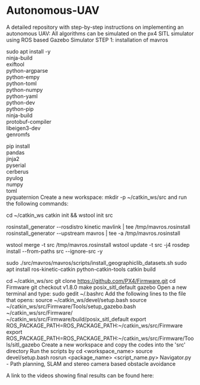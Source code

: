# Autonomous-UAV
A detailed repository with step-by-step instructions on implementing an autonomous UAV: All algorithms can be simulated on the px4 SITL simulator using ROS based Gazebo Simulator
STEP 1: installation of mavros

sudo apt install -y \
	ninja-build \
	exiftool \
	python-argparse \
	python-empy \
	python-toml \
	python-numpy \
	python-yaml \
	python-dev \
	python-pip \
	ninja-build \
	protobuf-compiler \
	libeigen3-dev \
	genromfs

pip install \
	pandas \
	jinja2 \
	pyserial \
	cerberus \
	pyulog \
	numpy \
	toml \
	pyquaternion
Create a new workspace:
mkdir -p ~/catkin_ws/src
and run the following commands:

cd ~/catkin_ws
catkin init && wstool init src

rosinstall_generator --rosdistro kinetic mavlink | tee /tmp/mavros.rosinstall
rosinstall_generator --upstream mavros | tee -a /tmp/mavros.rosinstall

wstool merge -t src /tmp/mavros.rosinstall
wstool update -t src -j4
rosdep install --from-paths src --ignore-src -y

sudo ./src/mavros/mavros/scripts/install_geographiclib_datasets.sh
sudo apt install ros-kinetic-catkin python-catkin-tools
catkin build

cd ~/catkin_ws/src
git clone https://github.com/PX4/Firmware.git
cd Firmware
git checkout v1.8.0
make posix_sitl_default gazebo
Open a new terminal and type:
sudo gedit ~/.bashrc
Add the following lines to the file that opens:
source ~/catkin_ws/devel/setup.bash
source ~/catkin_ws/src/Firmware/Tools/setup_gazebo.bash ~/catkin_ws/src/Firmware/ ~/catkin_ws/src/Firmware/build/posix_sitl_default
export ROS_PACKAGE_PATH=ROS_PACKAGE_PATH:~/catkin_ws/src/Firmware
export ROS_PACKAGE_PATH=ROS_PACKAGE_PATH:~/catkin_ws/src/Firmware/Tools/sitl_gazebo
Create a new workspace and copy the codes into the 'src' directory
Run the scripts by
cd <workspace_name>
source devel/setup.bash
rosrun <package_name> <script_name.py>
Navigator.py - Path planning, SLAM and stereo camera based obstacle avoidance

A link to the videos showing final results can be found here: 
